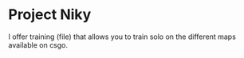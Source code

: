 # Project Niky
I offer training (file) that allows you to train solo on the different maps available on csgo.
